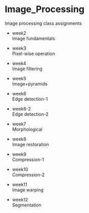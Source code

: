 # Image_Processing
Image processing class assignments

+ week2  
Image fundamentals

+ week3  
Pixel-wise operation

+ week4  
Image filtering

+ week5  
Image+pyramids

+ week6  
Edge detection-1

+ week6-2  
Edge detection-2

+ week7  
Morphological

+ week8  
Image restoration

+ week9  
Compression-1

+ week10  
Compression-2

+ week11  
Image warping

+ week12  
Segmentation
